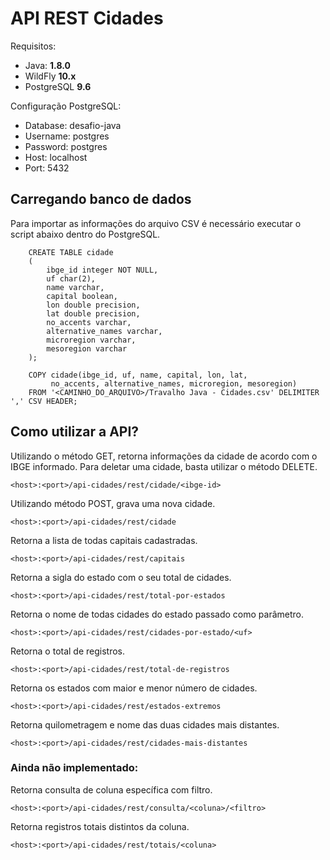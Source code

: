 # API REST Cidades

Requisitos:
* Java: **1.8.0**
* WildFly **10.x**
* PostgreSQL **9.6**

Configuração PostgreSQL:
* Database: desafio-java
* Username: postgres
* Password: postgres
* Host: localhost
* Port: 5432

## Carregando banco de dados

Para importar as informações do arquivo CSV é necessário executar o script abaixo dentro do PostgreSQL.

		CREATE TABLE cidade
		(
		    ibge_id integer NOT NULL,
		    uf char(2),
		    name varchar,
		    capital boolean,
		    lon double precision,
		    lat double precision,
		    no_accents varchar,
		    alternative_names varchar,
		    microregion varchar,
		    mesoregion varchar 
		);
		
		COPY cidade(ibge_id, uf, name, capital, lon, lat,
             no_accents, alternative_names, microregion, mesoregion)
		FROM '<CAMINHO_DO_ARQUIVO>/Travalho Java - Cidades.csv' DELIMITER ',' CSV HEADER;
		
## Como utilizar a API?
    
    
Utilizando o método GET, retorna informações da cidade de acordo com o IBGE informado.
Para deletar uma cidade, basta utilizar o método DELETE.
    
    <host>:<port>/api-cidades/rest/cidade/<ibge-id>

Utilizando método POST, grava uma nova cidade.
    
    <host>:<port>/api-cidades/rest/cidade

Retorna a lista de todas capitais cadastradas.

    <host>:<port>/api-cidades/rest/capitais

Retorna a sigla do estado com o seu total de cidades.
    
    <host>:<port>/api-cidades/rest/total-por-estados

Retorna o nome de todas cidades do estado passado como parâmetro.

    <host>:<port>/api-cidades/rest/cidades-por-estado/<uf>

Retorna o total de registros.

    <host>:<port>/api-cidades/rest/total-de-registros
    
Retorna os estados com maior e menor número de cidades.

    <host>:<port>/api-cidades/rest/estados-extremos
    
Retorna quilometragem e nome das duas cidades mais distantes.

    <host>:<port>/api-cidades/rest/cidades-mais-distantes
    
### Ainda não implementado:

Retorna consulta de coluna específica com filtro.

	<host>:<port>/api-cidades/rest/consulta/<coluna>/<filtro>
	
Retorna registros totais distintos da coluna. 
	
	<host>:<port>/api-cidades/rest/totais/<coluna>
